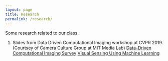 ```yaml
---
layout: page
title: Research
permalink: /research/
---
```

Some research related to our class.

1. Slides from Data Driven Computational Imaging workshop at CVPR 2019. (Courtsey of Camera Culture Group at MIT Media Lab)
    [Data-Driven Computational Imaging Survey](https://ciml.media.mit.edu/files/ResearchDataDrivenComputationalImaging.pdf)
    [Visual Sensing Using Machine Learning](https://ciml.media.mit.edu/files/CVPR_tutorial_visual_sensing.pdf)
